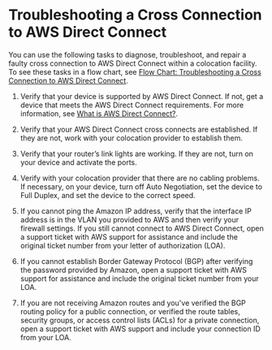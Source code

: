 # Troubleshooting a Cross Connection to AWS Direct Connect<a name="ts_cross_connect_text"></a>

You can use the following tasks to diagnose, troubleshoot, and repair a faulty cross connection to AWS Direct Connect within a colocation facility\. To see these tasks in a flow chart, see [Flow Chart: Troubleshooting a Cross Connection to AWS Direct Connect](ts_cross_connect.md)\.

1. Verify that your device is supported by AWS Direct Connect\. If not, get a device that meets the AWS Direct Connect requirements\. For more information, see [What is AWS Direct Connect?](Welcome.md)\.

1. Verify that your AWS Direct Connect cross connects are established\. If they are not, work with your colocation provider to establish them\.

1. Verify that your router’s link lights are working\. If they are not, turn on your device and activate the ports\.

1. Verify with your colocation provider that there are no cabling problems\. If necessary, on your device, turn off Auto Negotiation, set the device to Full Duplex, and set the device to the correct speed\.

1. If you cannot ping the Amazon IP address, verify that the interface IP address is in the VLAN you provided to AWS and then verify your firewall settings\. If you still cannot connect to AWS Direct Connect, open a support ticket with AWS support for assistance and include the original ticket number from your letter of authorization \(LOA\)\.

1. If you cannot establish Border Gateway Protocol \(BGP\) after verifying the password provided by Amazon, open a support ticket with AWS support for assistance and include the original ticket number from your LOA\.

1. If you are not receiving Amazon routes and you've verified the BGP routing policy for a public connection, or verified the route tables, security groups, or access control lists \(ACLs\) for a private connection, open a support ticket with AWS support and include your connection ID from your LOA\.